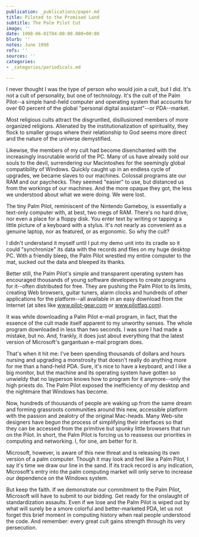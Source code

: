 ```yaml
---
publication: _publications/paper.md
title: Piloted to the Promised Land
subtitle: The Palm Pilot Cut
image: ''
date: 1998-06-01T04:00:00.000+00:00
blurb: ''
notes: June 1998
refs: ''
sources: ''
categories:
- _categories/periodicals.md

---
```

I never thought I was the type of person who would join a cult, but I did. It's not a cult of personality, but one of technology. It's the cult of the Palm Pilot--a simple hand-held computer and operating system that accounts for over 60 percent of the global "personal digital assistant"--or PDA--market.

Most religious cults attract the disgruntled, disillusioned members of more organized religions. Alienated by the institutionalization of spirituality, they flock to smaller groups where their relationship to God seems more direct and the nature of the universe demystified.

Likewise, the members of my cult had become disenchanted with the increasingly inscrutable world of the PC. Many of us have already sold our souls to the devil, surrendering our Macintoshes for the seemingly global compatibility of Windows. Quickly caught up in an endless cycle of upgrades, we became slaves to our machines. Colossal programs ate our RAM and our paychecks. They seemed "easier" to use, but distanced us from the workings of our machines. And the more opaque they got, the less we understood about what we were doing. We were lost.

The tiny Palm Pilot, reminiscent of the Nintendo Gameboy, is essentially a text-only computer with, at best, two megs of RAM. There's no hard drive, nor even a place for a floppy disk. You enter text by writing or tapping a little picture of a keyboard with a stylus. It's not nearly as convenient as a genuine laptop, nor as featured, or as ergonomic. So why the cult?

I didn't understand it myself until I put my demo unit into its cradle so it could "synchronize" its data with the records and files on my huge desktop PC. With a friendly bleep, the Palm Pilot wrestled my entire computer to the mat, sucked out the data and bleeped its thanks.

Better still, the Palm Pilot's simple and transparent operating system has encouraged thousands of young software developers to create programs for it--often distributed for free. They are pushing the Palm Pilot to its limits, creating Web browsers, guitar tuners, alarm clocks and hundreds of other applications for the platform--all available in an easy download from the Internet (at sites like www.pilot-gear.com or www.pilotfaq.com).

It was while downloading a Palm Pilot e-mail program, in fact, that the essence of the cult made itself apparent to my unworthy senses. The whole program downloaded in less than two seconds. I was sure I had made a mistake, but no. And, frankly, it does just about everything that the latest version of Microsoft's gargantuan e-mail program does.

That's when it hit me: I've been spending thousands of dollars and hours nursing and upgrading a monstrosity that doesn't really do anything more for me than a hand-held PDA. Sure, it's nice to have a keyboard, and I like a big monitor, but the machine and its operating system have gotten so unwieldy that no layperson knows how to program for it anymore--only the high priests do. The Palm Pilot exposed the inefficiency of my desktop and the nightmare that Windows has become.

Now, hundreds of thousands of people are waking up from the same dream and forming grassroots communities around this new, accessible platform with the passion and zealotry of the original Mac-heads. Many Web-site designers have begun the process of simplifying their interfaces so that they can be accessed from the primitive but spunky little browsers that run on the Pilot. In short, the Palm Pilot is forcing us to reassess our priorities in computing and networking. I, for one, am better for it.

Microsoft, however, is aware of this new threat and is releasing its own version of a palm computer. Though it may look and feel like a Palm Pilot, I say it's time we draw our line in the sand. If its track record is any indication, Microsoft's entry into the palm computing market will only serve to increase our dependence on the Windows system.

But keep the faith. If we demonstrate our commitment to the Palm Pilot, Microsoft will have to submit to our bidding. Get ready for the onslaught of standardization assaults. Even if we lose and the Palm Pilot is wiped out by what will surely be a smore colorful and better-marketed PDA, let us not forget this brief moment in computing history when real people understood the code. And remember: every great cult gains strength through its very persecution.